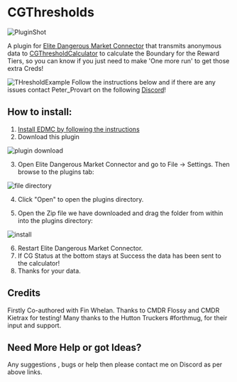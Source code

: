 # CGThresholds
![PluginShot](https://i.imgur.com/lcfxil9.png)

A plugin for [Elite Dangerous Market Connector](https://github.com/Marginal/EDMarketConnector) that transmits anonymous data to [CGThresholdCalculator](https://sites.google.com/site/cgtthreshcalc/home) to calculate the Boundary for the Reward Tiers, so you can know if you just need to make 'One more run' to get those extra Creds!

![THresholdExample](https://i.imgur.com/rKxSMb0.png)
Follow the instructions below and if there are any issues contact Peter_Provart on the following [Discord](https://discord.gg/7kbduxb)!  

## How to install:  
1. [Install EDMC by following the instructions]( https://github.com/Marginal/EDMarketConnector )  
2. Download this plugin


![plugin download](https://i.imgur.com/Cn1Y93D.png)  

3. Open Elite Dangerous Market Connector and go to File -> Settings. Then browse to the plugins tab:


![file directory](https://i.imgur.com/eQU7lCf.png)  

4. Click "Open" to open the plugins directory.


5. Open the Zip file we have downloaded and drag the folder from within into the plugins directory:  

![install](https://i.imgur.com/OVKG2BU.png) 


6. Restart Elite Dangerous Market Connector.
7. If CG Status at the bottom stays at Success the data has been sent to the calculator!
8. Thanks for your data.

## Credits
Firstly Co-authored with Fin Whelan.
Thanks to CMDR Flossy and CMDR Kietrax for testing!
Many thanks to  the Hutton Truckers #forthmug, for their input and support.

## Need More Help or got Ideas?
Any suggestions , bugs or help then please contact me on Discord as per above links.
